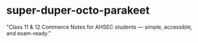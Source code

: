 # super-duper-octo-parakeet
 "Class 11 &amp; 12 Commerce Notes for AHSEC students — simple, accessible, and exam-ready."

